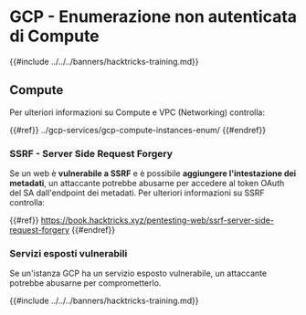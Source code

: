 # GCP - Enumerazione non autenticata di Compute

{{#include ../../../banners/hacktricks-training.md}}

## Compute

Per ulteriori informazioni su Compute e VPC (Networking) controlla:

{{#ref}}
../gcp-services/gcp-compute-instances-enum/
{{#endref}}

### SSRF - Server Side Request Forgery

Se un web è **vulnerabile a SSRF** e è possibile **aggiungere l'intestazione dei metadati**, un attaccante potrebbe abusarne per accedere al token OAuth del SA dall'endpoint dei metadati. Per ulteriori informazioni su SSRF controlla:

{{#ref}}
https://book.hacktricks.xyz/pentesting-web/ssrf-server-side-request-forgery
{{#endref}}

### Servizi esposti vulnerabili

Se un'istanza GCP ha un servizio esposto vulnerabile, un attaccante potrebbe abusarne per comprometterlo.

{{#include ../../../banners/hacktricks-training.md}}
